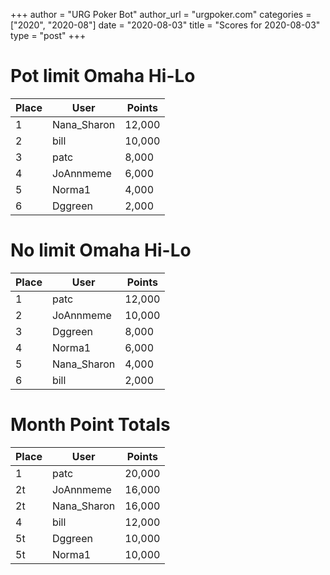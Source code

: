 +++
author = "URG Poker Bot"
author_url = "urgpoker.com"
categories = ["2020", "2020-08"]
date = "2020-08-03"
title = "Scores for 2020-08-03"
type = "post"
+++
# Pot limit Omaha Hi-Lo

| Place | User | Points |
|-------|------|--------|
| 1 | Nana_Sharon | 12,000 |
| 2 | bill | 10,000 |
| 3 | patc | 8,000 |
| 4 | JoAnnmeme | 6,000 |
| 5 | Norma1 | 4,000 |
| 6 | Dggreen | 2,000 |

# No limit Omaha Hi-Lo

| Place | User | Points |
|-------|------|--------|
| 1 | patc | 12,000 |
| 2 | JoAnnmeme | 10,000 |
| 3 | Dggreen | 8,000 |
| 4 | Norma1 | 6,000 |
| 5 | Nana_Sharon | 4,000 |
| 6 | bill | 2,000 |

# Month Point Totals

| Place | User | Points |
|-------|------|--------|
| 1 | patc | 20,000 |
| 2t | JoAnnmeme | 16,000 |
| 2t | Nana_Sharon | 16,000 |
| 4 | bill | 12,000 |
| 5t | Dggreen | 10,000 |
| 5t | Norma1 | 10,000 |
